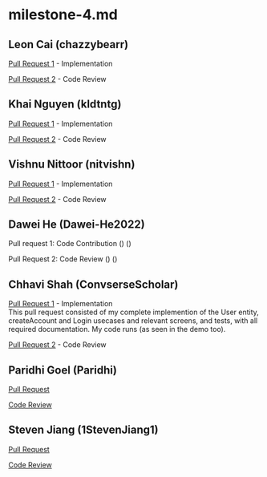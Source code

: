 # milestone-4.md

## Leon Cai (chazzybearr)
[Pull Request 1]() - Implementation <br />


[Pull Request 2]() - Code Review <br />


## Khai Nguyen (kldtntg)
[Pull Request 1]() - Implementation <br />

[Pull Request 2]() - Code Review <br />

## Vishnu Nittoor (nitvishn)

[Pull Request 1]() - Implementation 


[Pull Request 2]() - Code Review

## Dawei He (Dawei-He2022)

Pull request 1: Code Contribution () ()


Pull Request 2: Code Review () ()


## Chhavi Shah (ConvserseScholar)
[Pull Request 1](https://github.com/CSC207-2022F-UofT/course-project-productive-potato-sloth/pull/42) - Implementation <br />
This pull request consisted of my complete implemention of the User entity, createAccount and Login usecases and relevant screens, and tests, with all required documentation. 
My code runs (as seen in the demo too).  

[Pull Request 2]() - Code Review <br />

## Paridhi Goel (Paridhi)

[Pull Request]() 


[Code Review]() 


## Steven Jiang (1StevenJiang1)

[Pull Request]() 


[Code Review]() 

